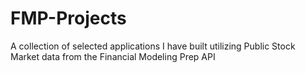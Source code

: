 # FMP-Projects
A collection of selected applications I have built utilizing Public Stock Market data from the Financial Modeling Prep API 
